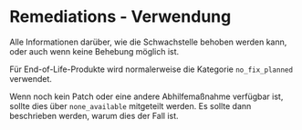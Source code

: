 # Remediations - Verwendung

Alle Informationen darüber, wie die Schwachstelle behoben werden kann, oder auch wenn keine Behebung möglich ist.

Für End-of-Life-Produkte wird normalerweise die Kategorie `no_fix_planned` verwendet.

Wenn noch kein Patch oder eine andere Abhilfemaßnahme verfügbar ist, sollte dies über `none_available` mitgeteilt werden.
Es sollte dann beschrieben werden, warum dies der Fall ist.
